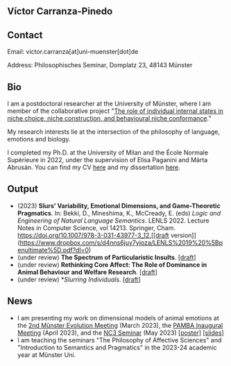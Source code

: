 Víctor Carranza-Pinedo
------

## Contact

Email: victor.carranza[at]uni-muenster[dot]de

Address: Philosophisches Seminar, Domplatz 23, 48143 Münster

## Bio

I am a postdoctoral researcher at the University of Münster, where I am member of the collaborative project "[The role of individual internal states in niche choice, niche construction, and behavioural niche conformance](https://www.uni-bielefeld.de/fakultaeten/biologie/forschung/verbuende/sfb_nc3/projects/d01ph2#comp_00005c3e9e38_00000000a7_0131).”

My research interests lie at the intersection of the philosophy of language, emotions and biology.

I completed my Ph.D. at the University of Milan and the École Normale Supérieure in 2022, under the supervision of Elisa Paganini and Márta Abrusán. You can find my CV [here](https://www.dropbox.com/s/v1acaj4dhwtb6yh/cvitae_english.pdf?dl=0) and my dissertation [here](https://air.unimi.it/handle/2434/933926).

## Output

+ (2023) **Slurs’ Variability, Emotional Dimensions, and Game-Theoretic Pragmatics**. In: Bekki, D., Mineshima, K., McCready, E. (eds) _Logic and Engineering of Natural Language Semantics_. LENLS 2022. Lecture Notes in Computer Science, vol 14213. Springer, Cham. https://doi.org/10.1007/978-3-031-43977-3_12.[[draft version]](https://www.dropbox.com/s/d4nns6juy7yjoza/LENLS%2019%20%5Bpenultimate%5D.pdf?dl=0)
+ (under review) **The Spectrum of Particularistic Insults**. [[draft]](https://www.dropbox.com/s/gtmtejjhwboc94i/The%20Spectrum%20of%20Particularistic%20Insults%20%5Bdraft%5D.pdf?dl=0)
+ (under review) **Rethinking Core Affect: The Role of Dominance in Animal Behaviour and Welfare Research**. [[draft]](https://www.dropbox.com/scl/fi/dcdmnwfsrulthai3kzy6b/Rethinking-Core-Affect-draft.pdf?rlkey=h0k3nnkvyiatajaxuvoydhx2u&dl=0)
+ (under review) **Slurring Individuals*. [[draft]](https://www.dropbox.com/scl/fi/2ibqrqavj4u6i33zc4xx6/Slurring-Individuals-draft.pdf?rlkey=jjzvj9yu3o4o90v4bmk62jhev&dl=0)

## News

+ I am presenting my work on dimensional models of animal emotions at the [2nd Münster Evolution Meeting](https://www.uni-muenster.de/Evolution/MEM/main.shtml) (March 2023), the [PAMBA Inaugural Meeting](https://www.the-pamba.com/events-1/inaugural-meeting-of-pamba) (April 2023), and the [NC3 Seminar](https://www.uni-bielefeld.de/fakultaeten/biologie/forschung/verbuende/sfb_nc3/events/seminars/) (May 2023) [[poster]](https://www.dropbox.com/s/0i5tvuzffwkblxq/Beyond%20Valence%20%5Bposter%5D.pdf?dl=0) [[slides]](https://www.dropbox.com/s/2oc5z04ntnidy5o/Beyond%20Valence%20%5Bslides%5D.pdf?dl=0)
+ I am teaching the seminars "The Philosophy of Affective Sciences" and "Introduction to Semantics and Pragmatics" in the 2023-24 academic year at Münster Uni.
